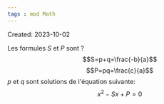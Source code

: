 ```yaml
---
tags : mod Math
---
```

Created: 2023-10-02

Les formules $S$ et $P$ sont
?
$$S=p+q=\frac{-b}{a}$$
$$P=pq=\frac{c}{a}$$
$p$ et $q$ sont solutions de l'équation suivante:$$x^2-Sx+P=0$$
<!--SR:!2023-11-19,3,230-->
